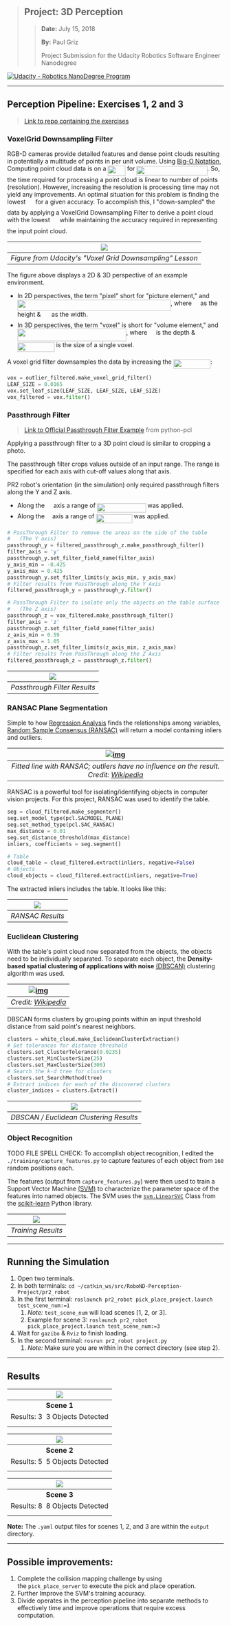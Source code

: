 >   ## Project: 3D Perception
>
>   >   **Date:** July 15, 2018
>   >
>   >   **By:** Paul Griz
>   >
>   >   Project Submission for the Udacity Robotics Software Engineer Nanodegree

[![Udacity - Robotics NanoDegree Program](https://s3-us-west-1.amazonaws.com/udacity-robotics/Extra+Images/RoboND_flag.png)](https://www.udacity.com/robotics)

---

## Perception Pipeline: Exercises 1, 2 and 3

>   [Link to repo containing the exercises](https://github.com/udacity/RoboND-Perception-Exercises)

### VoxelGrid Downsampling Filter

RGB-D cameras provide detailed features and dense point clouds resulting in potentially a multitude of points in per unit volume. Using [Big-O Notation](https://en.wikipedia.org/wiki/Big_O_notation), Computing point cloud data is on a <img src="/tex/e7a2f022962441f2be6dc8e70e837b4a.svg?invert_in_darkmode&sanitize=true" align=middle width=40.78082744999999pt height=24.65753399999998pt/> for <img src="/tex/0a058ac87d682266edd77e8a26d16936.svg?invert_in_darkmode&sanitize=true" align=middle width=164.22386475pt height=22.831056599999986pt/>. So, the time required for processing a point cloud is linear to number of points (resolution). However, increasing the resolution is processing time may not yield any improvements. An optimal situation for this problem is finding the lowest <img src="/tex/f9c4988898e7f532b9f826a75014ed3c.svg?invert_in_darkmode&sanitize=true" align=middle width=14.99998994999999pt height=22.465723500000017pt/> for a given accuracy. To accomplish this, I "down-sampled" the data by applying a VoxelGrid Downsampling Filter to derive a point cloud with the lowest <img src="/tex/f9c4988898e7f532b9f826a75014ed3c.svg?invert_in_darkmode&sanitize=true" align=middle width=14.99998994999999pt height=22.465723500000017pt/> while maintaining the accuracy required in representing the input point cloud.

|  ![](./imgs/VoxelGrid-Downsampling-Filter-Example.png)   |
| :------------------------------------------------------: |
| *Figure from Udacity's "Voxel Grid Downsampling" Lesson* |

The figure above displays a 2D & 3D perspective of an example environment.

-   In 2D perspectives, the term "pixel" short for "picture element," and <img src="/tex/f3a4c59a0f89872effb1566a4d311afa.svg?invert_in_darkmode&sanitize=true" align=middle width=356.43871229999996pt height=24.65753399999998pt/>, where <img src="/tex/86f0ddb93d3975fcd459dfef26ab43a7.svg?invert_in_darkmode&sanitize=true" align=middle width=12.32879834999999pt height=22.465723500000017pt/> as the height & <img src="/tex/db33d0d8dee2bdf17dbc403dd12645fe.svg?invert_in_darkmode&sanitize=true" align=middle width=17.12332379999999pt height=22.465723500000017pt/> as the width.
-   In 3D perspectives, the term "voxel" is short for "volume element," and <img src="/tex/f8894f75c5e8135679a4ad30843d9420.svg?invert_in_darkmode&sanitize=true" align=middle width=253.14896804999995pt height=28.670654099999997pt/>, where <img src="/tex/e584a5339f8940eb58bc2f557ee1ad17.svg?invert_in_darkmode&sanitize=true" align=middle width=12.557115449999989pt height=22.465723500000017pt/> is the depth & <img src="/tex/1833f35af178571bf0ac4821dc1f7c35.svg?invert_in_darkmode&sanitize=true" align=middle width=86.30158679999998pt height=22.465723500000017pt/> is the size of a single voxel.

A voxel grid filter downsamples the data by increasing the <img src="/tex/1833f35af178571bf0ac4821dc1f7c35.svg?invert_in_darkmode&sanitize=true" align=middle width=86.30158679999998pt height=22.465723500000017pt/>:

```python
vox = outlier_filtered.make_voxel_grid_filter()
LEAF_SIZE = 0.0165
vox.set_leaf_size(LEAF_SIZE, LEAF_SIZE, LEAF_SIZE)
vox_filtered = vox.filter()
```

### Passthrough Filter

>   [Link to Official Passthrough Filter Example](https://github.com/strawlab/python-pcl/blob/3e04e89169bbe15904a03aae6c76b1f4dc20cca5/examples/official/Filtering/PassThroughFilter.py) from python-pcl

Applying a passthrough filter to a 3D point cloud is similar to cropping a photo.

The passthrough filter crops values outside of an input range. The range is specified for each axis with cut-off values along that axis.

PR2 robot's orientation (in the simulation) only required passthrough filters along the Y and Z axis.

-   Along the <img src="/tex/6e0f9c38d0683024eb53cd03772448f6.svg?invert_in_darkmode&sanitize=true" align=middle width=12.739750649999992pt height=22.465723500000017pt/> axis a range of <img src="/tex/2de6c21be5ccc1184c169b6aa4fa96b9.svg?invert_in_darkmode&sanitize=true" align=middle width=113.24215649999998pt height=21.18721440000001pt/> was applied.
-   Along the <img src="/tex/397ec3672012ed7effdca31c941a64d7.svg?invert_in_darkmode&sanitize=true" align=middle width=10.045686749999991pt height=22.465723500000017pt/> axis a range of <img src="/tex/9d0410c028786c85941141bdc7f212a6.svg?invert_in_darkmode&sanitize=true" align=middle width=84.01830524999998pt height=21.18721440000001pt/> was applied.

```python
# PassThrough Filter to remove the areas on the side of the table
#	(The Y axis)
passthrough_y = filtered_passthrough_z.make_passthrough_filter()
filter_axis = 'y'
passthrough_y.set_filter_field_name(filter_axis)
y_axis_min = -0.425
y_axis_max = 0.425
passthrough_y.set_filter_limits(y_axis_min, y_axis_max)
# Filter results from PassThrough along the Y Axis
filtered_passthrough_y = passthrough_y.filter()

# PassThrough Filter to isolate only the objects on the table surface
#	(The Z axis)
passthrough_z = vox_filtered.make_passthrough_filter()
filter_axis = 'z'
passthrough_z.set_filter_field_name(filter_axis)
z_axis_min = 0.59
z_axis_max = 1.05
passthrough_z.set_filter_limits(z_axis_min, z_axis_max)
# Filter results from PassThrough along the Z Axis
filtered_passthrough_z = passthrough_z.filter()
```

| ![](./imgs/PassThrough-Filter.png) |
| :--------------------------------: |
|    *Passthrough Filter Results*    |

### RANSAC Plane Segmentation

Simple to how [Regression Analysis](https://en.wikipedia.org/wiki/Regression_analysis) finds the relationships among variables, [Random Sample Consensus (RANSAC)](https://en.wikipedia.org/wiki/Random_sample_consensus) will return a model containing inliers and outliers.

| [![img](https://upload.wikimedia.org/wikipedia/commons/thumb/d/de/Fitted_line.svg/255px-Fitted_line.svg.png)](https://en.wikipedia.org/wiki/File:Fitted_line.svg) |
| :----------------------------------------------------------: |
| *Fitted line with RANSAC; outliers have no influence on the result. Credit: [Wikipedia](https://en.wikipedia.org/wiki/Random_sample_consensus)* |

RANSAC is a powerful tool for isolating/identifying objects in computer vision projects. For this project, RANSAC was used to identify the table.

```python
seg = cloud_filtered.make_segmenter()
seg.set_model_type(pcl.SACMODEL_PLANE)
seg.set_method_type(pcl.SAC_RANSAC)
max_distance = 0.01
seg.set_distance_threshold(max_distance)
inliers, coefficients = seg.segment()

# Table
cloud_table = cloud_filtered.extract(inliers, negative=False)
# Objects
cloud_objects = cloud_filtered.extract(inliers, negative=True)
```

The extracted inliers includes the table. It looks like this:

| ![](./imgs/RANSAC.png) |
| :--------------------: |
|    *RANSAC Results*    |

### Euclidean Clustering

With the table's point cloud now separated from the objects, the objects need to be individually separated. To separate each object, the **Density-based spatial clustering of applications with noise** [(DBSCAN)](https://en.wikipedia.org/wiki/DBSCAN) clustering algorithm was used.

| [![img](https://upload.wikimedia.org/wikipedia/commons/thumb/a/af/DBSCAN-Illustration.svg/400px-DBSCAN-Illustration.svg.png)](https://en.wikipedia.org/wiki/File:DBSCAN-Illustration.svg) |
| :----------------------------------------------------------: |
| *Credit: [Wikipedia](https://en.wikipedia.org/wiki/DBSCAN)*  |

DBSCAN forms clusters by grouping points within an input threshold distance from said point's nearest neighbors.

```python
clusters = white_cloud.make_EuclideanClusterExtraction()
# Set tolerances for distance threshold
clusters.set_ClusterTolerance(0.0235)
clusters.set_MinClusterSize(25)
clusters.set_MaxClusterSize(300)
# Search the k-d tree for clusters
clusters.set_SearchMethod(tree)
# Extract indices for each of the discovered clusters
cluster_indices = clusters.Extract()
```

|         ![](.\imgs\DBSCAN.png)          |
| :-------------------------------------: |
| *DBSCAN / Euclidean Clustering Results* |

### Object Recognition

TODO FILE SPELL CHECK: To accomplish object recognition, I edited the `./training/capture_features.py` to capture features of each object from `160` random positions each.

The features (output from `capture_features.py`) were then used to train a Support Vector Machine [(SVM)](https://en.wikipedia.org/wiki/Support_vector_machine) to characterize the parameter space of the features into named objects. The SVM uses the [`svm.LinearSVC`](http://scikit-learn.org/stable/modules/generated/sklearn.svm.LinearSVC.html#sklearn.svm.LinearSVC) Class from the [scikit-learn](http://scikit-learn.org/stable/index.html) Python library.

| ![](.\imgs\Training-Results.png) |
| :------------------------------: |
|        *Training Results*        |

---

## Running the Simulation

1.  Open two terminals.
2.  In both terminals: `cd ~/catkin_ws/src/RoboND-Perception-Project/pr2_robot `
3.  In the first terminal: `roslaunch pr2_robot pick_place_project.launch test_scene_num:=1 `
    1.  *Note:* `test_scene_num` will load scenes [1, 2, or 3].
    2.  Example for scene 3:  `roslaunch pr2_robot pick_place_project.launch test_scene_num:=3`
4.  Wait for `gazibo` & `Rviz` to finish loading.
5.  In the second terminal: `rosrun pr2_robot project.py `
    1.  *Note:* Make sure you are within in the correct directory (see step 2).

---

## Results

| ![](.\imgs\World-1-Results.png) |
| :-----------------------------: |
|           **Scene 1**           |
| Results: 3<img src="/tex/87f05cbf93b3fa867c09609490a35c99.svg?invert_in_darkmode&sanitize=true" align=middle width=8.219209349999991pt height=24.65753399999998pt/>3 Objects Detected |

| ![](.\imgs\World-2-Results.png) |
| :-----------------------------: |
|           **Scene 2**           |
| Results: 5<img src="/tex/87f05cbf93b3fa867c09609490a35c99.svg?invert_in_darkmode&sanitize=true" align=middle width=8.219209349999991pt height=24.65753399999998pt/>5 Objects Detected |

| ![](./imgs/World-3-Results.png) |
| :-----------------------------: |
|           **Scene 3**           |
| Results: 8<img src="/tex/87f05cbf93b3fa867c09609490a35c99.svg?invert_in_darkmode&sanitize=true" align=middle width=8.219209349999991pt height=24.65753399999998pt/>8 Objects Detected |

**Note:** The `.yaml` output files for scenes 1, 2, and 3 are within the `output` directory.

---

## Possible improvements:

1.  Complete the collision mapping challenge by using the `pick_place_server` to execute the pick and place operation.
2.  Further Improve the SVM's training accuracy.
3.  Divide operates in the perception pipeline into separate methods to effectively time and improve operations that require excess computation.
